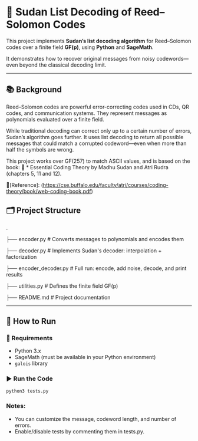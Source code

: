 # 📘 Sudan List Decoding of Reed–Solomon Codes
This project implements **Sudan’s list decoding algorithm** for Reed–Solomon codes over a finite field **GF(p)**, using **Python** and **SageMath**.

It demonstrates how to recover original messages from noisy codewords—even beyond the classical decoding limit.

---

## 📚 Background
Reed–Solomon codes are powerful error-correcting codes used in CDs, QR codes, and communication systems. They represent messages as polynomials evaluated over a finite field.

While traditional decoding can correct only up to a certain number of errors, Sudan’s algorithm goes further. It uses list decoding to return all possible messages that could match a corrupted codeword—even when more than half the symbols are wrong.

This project works over GF(257) to match ASCII values, and is based on the book:
📖 * Essential Coding Theory by Madhu Sudan and Atri Rudra (chapters 5, 11 and 12).

🔗[Reference]: (https://cse.buffalo.edu/faculty/atri/courses/coding-theory/book/web-coding-book.pdf)


## 🗂️ Project Structure
.

├── encoder.py            # Converts messages to polynomials and encodes them

├── decoder.py            # Implements Sudan's decoder: interpolation + factorization

├── encoder_decoder.py    # Full run: encode, add noise, decode, and print results

├── utilities.py          # Defines the finite field GF(p)

├── README.md             # Project documentation

---

## 🚀 How to Run
### 🔧 Requirements
- Python 3.x
- SageMath (must be available in your Python environment)
- `galois` library

### ▶️ Run the Code
```bash
python3 tests.py
```
### Notes:
- You can customize the message, codeword length, and number of errors.
- Enable/disable tests by commenting them in tests.py.

